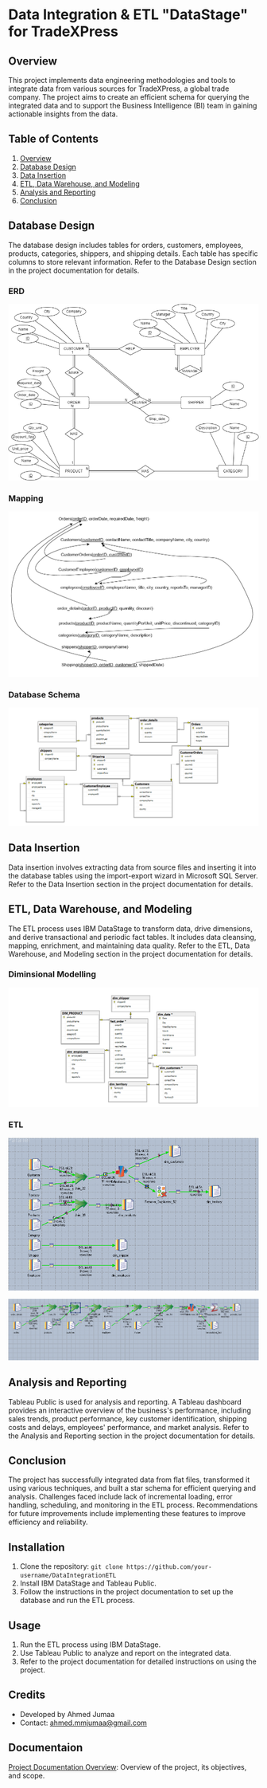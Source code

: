 # Data Integration & ETL "DataStage" for TradeXPress

## Overview
This project implements data engineering methodologies and tools to integrate data from various sources for TradeXPress, a global trade company. The project aims to create an efficient schema for querying the integrated data and to support the Business Intelligence (BI) team in gaining actionable insights from the data.

## Table of Contents
1. [Overview](#overview)
2. [Database Design](#database-design)
3. [Data Insertion](#data-insertion)
4. [ETL, Data Warehouse, and Modeling](#etl-data-warehouse-and-modeling)
5. [Analysis and Reporting](#analysis-and-reporting)
6. [Conclusion](#conclusion)

## Database Design
The database design includes tables for orders, customers, employees, products, categories, shippers, and shipping details. Each table has specific columns to store relevant information. Refer to the Database Design section in the project documentation for details.

### ERD
![ERD](database/ERD.png)

### Mapping
![Schema](database/mapping.png)

### Database Schema
![DB](database/DB_Diagram.png)

## Data Insertion
Data insertion involves extracting data from source files and inserting it into the database tables using the import-export wizard in Microsoft SQL Server. Refer to the Data Insertion section in the project documentation for details.

## ETL, Data Warehouse, and Modeling
The ETL process uses IBM DataStage to transform data, drive dimensions, and derive transactional and periodic fact tables. It includes data cleansing, mapping, enrichment, and maintaining data quality. Refer to the ETL, Data Warehouse, and Modeling section in the project documentation for details.

### Diminsional Modelling
![DWH](DWH/Star_schema.png)

### ETL
![DIM](data_integration/dims_integration.png)

![FACT](data_integration/facts_integration.png)

## Analysis and Reporting
Tableau Public is used for analysis and reporting. A Tableau dashboard provides an interactive overview of the business's performance, including sales trends, product performance, key customer identification, shipping costs and delays, employees' performance, and market analysis. Refer to the Analysis and Reporting section in the project documentation for details.

## Conclusion
The project has successfully integrated data from flat files, transformed it using various techniques, and built a star schema for efficient querying and analysis. Challenges faced include lack of incremental loading, error handling, scheduling, and monitoring in the ETL process. Recommendations for future improvements include implementing these features to improve efficiency and reliability.

## Installation
1. Clone the repository: `git clone https://github.com/your-username/DataIntegrationETL`
2. Install IBM DataStage and Tableau Public.
3. Follow the instructions in the project documentation to set up the database and run the ETL process.

## Usage
1. Run the ETL process using IBM DataStage.
2. Use Tableau Public to analyze and report on the integrated data.
3. Refer to the project documentation for detailed instructions on using the project.

## Credits
- Developed by Ahmed Jumaa
- Contact: ahmed.mmjumaa@gmail.com

## Documentaion
[Project Documentation Overview](docs/Documentation.pdf): Overview of the project, its objectives, and scope.
